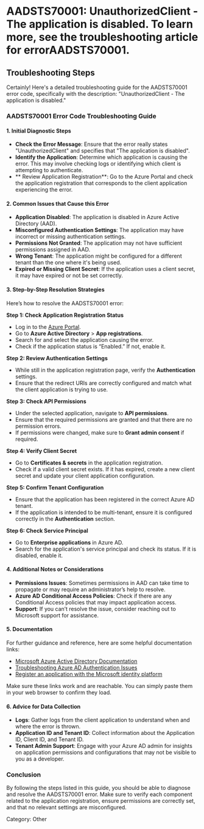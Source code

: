 # AADSTS70001: UnauthorizedClient - The application is disabled. To learn more, see the troubleshooting article for errorAADSTS70001.


## Troubleshooting Steps
Certainly! Here's a detailed troubleshooting guide for the AADSTS70001 error code, specifically with the description: "UnauthorizedClient - The application is disabled." 

### AADSTS70001 Error Code Troubleshooting Guide

#### 1. Initial Diagnostic Steps
   - **Check the Error Message**: Ensure that the error really states "UnauthorizedClient" and specifies that "The application is disabled".
   - **Identify the Application**: Determine which application is causing the error. This may involve checking logs or identifying which client is attempting to authenticate.
   - ** Review Application Registration**: Go to the Azure Portal and check the application registration that corresponds to the client application experiencing the error.

#### 2. Common Issues that Cause this Error
   - **Application Disabled**: The application is disabled in Azure Active Directory (AAD).
   - **Misconfigured Authentication Settings**: The application may have incorrect or missing authentication settings.
   - **Permissions Not Granted**: The application may not have sufficient permissions assigned in AAD.
   - **Wrong Tenant**: The application might be configured for a different tenant than the one where it's being used.
   - **Expired or Missing Client Secret**: If the application uses a client secret, it may have expired or not be set correctly.

#### 3. Step-by-Step Resolution Strategies
   Here’s how to resolve the AADSTS70001 error:

   **Step 1: Check Application Registration Status**
   - Log in to the [Azure Portal](https://portal.azure.com).
   - Go to **Azure Active Directory** > **App registrations**.
   - Search for and select the application causing the error.
   - Check if the application status is “Enabled.” If not, enable it.

   **Step 2: Review Authentication Settings**
   - While still in the application registration page, verify the **Authentication** settings.
   - Ensure that the redirect URIs are correctly configured and match what the client application is trying to use.

   **Step 3: Check API Permissions**
   - Under the selected application, navigate to **API permissions**.
   - Ensure that the required permissions are granted and that there are no permission errors.
   - If permissions were changed, make sure to **Grant admin consent** if required.

   **Step 4: Verify Client Secret**
   - Go to **Certificates & secrets** in the application registration.
   - Check if a valid client secret exists. If it has expired, create a new client secret and update your client application configuration.

   **Step 5: Confirm Tenant Configuration**
   - Ensure that the application has been registered in the correct Azure AD tenant.
   - If the application is intended to be multi-tenant, ensure it is configured correctly in the **Authentication** section.

   **Step 6: Check Service Principal**
   - Go to **Enterprise applications** in Azure AD.
   - Search for the application's service principal and check its status. If it is disabled, enable it.

#### 4. Additional Notes or Considerations
   - **Permissions Issues**: Sometimes permissions in AAD can take time to propagate or may require an administrator’s help to resolve.
   - **Azure AD Conditional Access Policies**: Check if there are any Conditional Access policies that may impact application access.
   - **Support**: If you can’t resolve the issue, consider reaching out to Microsoft support for assistance.

#### 5. Documentation
   For further guidance and reference, here are some helpful documentation links:
   - [Microsoft Azure Active Directory Documentation](https://docs.microsoft.com/en-us/azure/active-directory/)
   - [Troubleshooting Azure AD Authentication Issues](https://docs.microsoft.com/en-us/azure/active-directory/develop/troubleshoot-authentication)
   - [Register an application with the Microsoft identity platform](https://docs.microsoft.com/en-us/azure/active-directory/develop/quickstart-register-app)

   Make sure these links work and are reachable. You can simply paste them in your web browser to confirm they load.

#### 6. Advice for Data Collection
   - **Logs**: Gather logs from the client application to understand when and where the error is thrown.
   - **Application ID and Tenant ID**: Collect information about the Application ID, Client ID, and Tenant ID.
   - **Tenant Admin Support**: Engage with your Azure AD admin for insights on application permissions and configurations that may not be visible to you as a developer.

### Conclusion
By following the steps listed in this guide, you should be able to diagnose and resolve the AADSTS70001 error. Make sure to verify each component related to the application registration, ensure permissions are correctly set, and that no relevant settings are misconfigured.

Category: Other